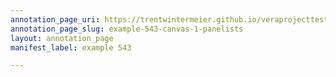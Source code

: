 ```yaml
---
annotation_page_uri: https://trentwintermeier.github.io/veraprojecttest/annotations/example-543-canvas-1-panelists.json
annotation_page_slug: example-543-canvas-1-panelists
layout: annotation_page
manifest_label: example 543

---
```

